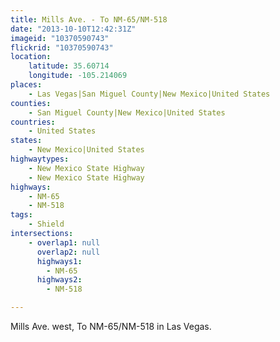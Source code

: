 ```yaml
---
title: Mills Ave. - To NM-65/NM-518
date: "2013-10-10T12:42:31Z"
imageid: "10370590743"
flickrid: "10370590743"
location:
    latitude: 35.60714
    longitude: -105.214069
places:
    - Las Vegas|San Miguel County|New Mexico|United States
counties:
    - San Miguel County|New Mexico|United States
countries:
    - United States
states:
    - New Mexico|United States
highwaytypes:
    - New Mexico State Highway
    - New Mexico State Highway
highways:
    - NM-65
    - NM-518
tags:
    - Shield
intersections:
    - overlap1: null
      overlap2: null
      highways1:
        - NM-65
      highways2:
        - NM-518

---
```

Mills Ave. west, To NM-65/NM-518 in Las Vegas.